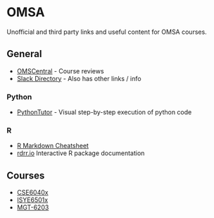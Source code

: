 # OMSA
Unofficial and third party links and useful content for OMSA courses.

## General

* [OMSCentral](https://omscentral.com/courses) - Course reviews
* [Slack Directory](https://docs.google.com/spreadsheets/d/1j--C5eVxlbMBDBnp68IZX9cY6hbCoGsA8S2CsRK1zlA/edit#gid=0) - Also has other links / info

### Python

* [PythonTutor](http://pythontutor.com/) - Visual step-by-step execution of python code

### R

* [R Markdown Cheatsheet](https://rstudio.com/wp-content/uploads/2015/02/rmarkdown-cheatsheet.pdf) 
* [rdrr.io](https://rdrr.io/) Interactive R package documentation


## Courses

* [CSE6040x](cse6040x.md) 
* [ISYE6501x](isye6501x.md)
* [MGT-6203](mgt6203.md)
